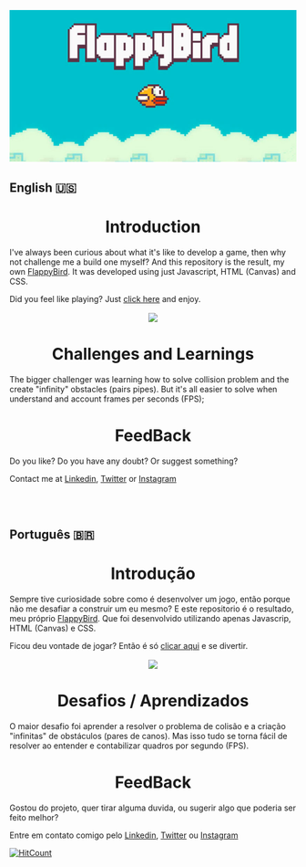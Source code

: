 <p align="center">
  <img src="./assets/logo.jpg"/>
</p>

## English 🇺🇸 

<h1 align="center">Introduction</h1>

I've always been curious about what it's like to develop a game, then why not challenge me a build one myself? And this repository is the result, my own [FlappyBird](https://en.wikipedia.org/wiki/Flappy_Bird). It was developed using just Javascript, HTML (Canvas) and CSS.

Did you feel like playing? Just [click here](https://higoncesar.github.io/canvas-flappy-bird/) and enjoy.

<p align="center">
  <img align="center"  height="450" src="./assets/demo.gif"/>
</p>

<h1 align="center">Challenges and Learnings</h1>

The bigger challenger was learning how to solve collision problem and the create "infinity" obstacles (pairs pipes). But it's all easier to solve when understand and account frames per seconds (FPS);

<h1 align="center">FeedBack</h1>

Do you like? Do you have any doubt? Or suggest something?

Contact me at [Linkedin](https://www.linkedin.com/in/higoncesar/), [Twitter](https://twitter.com/HigonCesar) or [Instagram](instagram.com/higoncesar)

</br>
</br>

## Português 🇧🇷

<h1 align="center">Introdução</h1>

Sempre tive curiosidade sobre como é desenvolver um jogo, então porque não me  desafiar a construir um eu mesmo? E este repositorio é o resultado, meu próprio [FlappyBird](https://pt.wikipedia.org/wiki/Flappy_Bird). Que foi desenvolvido utilizando apenas Javascrip, HTML (Canvas) e CSS. 

Ficou deu vontade de jogar? Então é só [clicar aqui](https://higoncesar.github.io/canvas-flappy-bird/) e se divertir. 

<p align="center">
  <img align="center"  height="450" src="./assets/demo.gif"/>
</p>

<h1 align="center">Desafios / Aprendizados</h1>

O maior desafio foi aprender a resolver o problema de colisão e a criação "infinitas" de obstáculos (pares de canos). Mas isso tudo se torna fácil de resolver ao entender e contabilizar quadros por segundo (FPS).


<h1 align="center">FeedBack</h1>

Gostou do projeto, quer tirar alguma duvida, ou sugerir algo que poderia ser feito melhor?

Entre em contato comigo pelo [Linkedin](https://www.linkedin.com/in/higoncesar/), [Twitter](https://twitter.com/HigonCesar) ou [Instagram](instagram.com/higoncesar)


[![HitCount](http://hits.dwyl.com/higoncesar/canvas-flappy-bird.svg)](http://hits.dwyl.com/higoncesar/canvas-flappy-bird)

